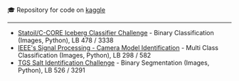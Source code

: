 :mortar_board: Repository for code on [kaggle](https://www.kaggle.com/apletea)

---
* [Statoil/C-CORE Iceberg Classifier Challenge](https://github.com/apletea/kagle/tree/master/Statoil_C-CORE%20Iceberg%20Classifier%20Challenge) - Binary Classification (Images, Python), LB 478 / 3338
* [IEEE's Signal Processing  - Camera Model Identification](https://github.com/apletea/kagle/tree/master/IEEE's%20Signal%20Processing%20Society%20-%20Camera%20Model%20Identification) - Multi Class Classification (Images, Python), LB 298 / 582
* [TGS Salt Identification Challenge](https://github.com/apletea/Kaggle/tree/master/salt) - Binary Segmentation (Images, Python), LB 526 / 3291
